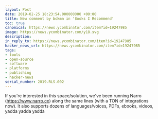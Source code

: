 ```yaml
---
layout: Post
date: 2019-02-25 18:23:54.000000000 +00:00
title: New comment by bckmn in 'Books I Recommend'
toc: true
canonical: https://news.ycombinator.com/item?id=19247985
image: https://news.ycombinator.com/y18.svg
description:
in_reply_to: https://news.ycombinator.com/item?id=19247985
hacker_news_url: https://news.ycombinator.com/item?id=19247985
tags:
- tools
- open-source
- software
- platforms
- publishing
- hacker-news
serial_number: 2019.RLS.002
---
```

<p>If you're interested in this space/solution, we've been running Narro (<a href="https://www.narro.co" rel="nofollow">https://www.narro.co</a>) along the same lines (with a TON of integrations now). It also supports dozens of languages/voices, PDFs, ebooks, videos, yadda yadda yadda</p>
